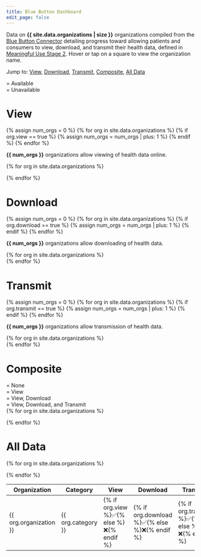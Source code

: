 ```yaml
---
title: Blue Button Dashboard
edit_page: false
---
```


Data on **{{ site.data.organizations | size }}** organizations compiled from the [Blue Button Connector](http://bluebuttonconnector.healthit.gov) detailing progress toward allowing patients and consumers to view, download, and transmit their health data, defined in [Meaningful Use Stage 2](http://www.healthit.gov/buzz-blog/meaningful-use/view-download-transmit-facts/). Hover or tap on a square to view the organization name.

Jump to: [View](#view), [Download](#download), [Transmit](#transmit), [Composite](#composite), [All Data](#all-data)

<div class="legend">
  <div class="status green"></div> = Available
  <br>
  <div class="status red"></div> = Unavailable
</div>

<a name="view"></a>
# View

{% assign num_orgs = 0 %}
{% for org in site.data.organizations %}
  {% if org.view == true %}
    {% assign num_orgs = num_orgs | plus: 1 %}
  {% endif %}
{% endfor %}

**{{ num_orgs }}** organizations allow viewing of health data online.

<div class="status-boxes">
  {% for org in site.data.organizations %}
  <div class="status {% if org.view %}green{% else %}red{% endif %}" data-tooltip="{{ org.organization }}" onclick=""></div>
  
  {% endfor %}
</div>

<a name="download"></a>
# Download

{% assign num_orgs = 0 %}
{% for org in site.data.organizations %}
  {% if org.download == true %}
    {% assign num_orgs = num_orgs | plus: 1 %}
  {% endif %}
{% endfor %}

**{{ num_orgs }}** organizations allow downloading of health data.

<div class="status-boxes">
  {% for org in site.data.organizations %}
  <div class="status {% if org.download %}green{% else %}red{% endif %}" data-tooltip="{{ org.organization }}" onclick=""></div>
  {% endfor %}
</div>

<a name="transmit"></a>
# Transmit

{% assign num_orgs = 0 %}
{% for org in site.data.organizations %}
  {% if org.transmit == true %}
    {% assign num_orgs = num_orgs | plus: 1 %}
  {% endif %}
{% endfor %}

**{{ num_orgs }}** organizations allow transmission of health data.

<div class="status-boxes">
  {% for org in site.data.organizations %}
  <div class="status {% if org.transmit %}green{% else %}red{% endif %}" data-tooltip="{{ org.organization }}" onclick=""></div>
  {% endfor %}
</div>

<a name="composite"></a>
# Composite

<div class="legend">
  <div class="status gray"></div> = None
  <br>
  <div class="status light"></div> = View
  <br>
  <div class="status medium"></div> = View, Download
  <br>
  <div class="status dark"></div> = View, Download, and Transmit
</div>

<div class="status-boxes">
  {% for org in site.data.organizations %}
  
  <div class="status {% if org.transmit %}dark{% elsif org.download %}medium{% elsif org.view %}light{% else %}gray{% endif %}" data-tooltip="{{ org.organization }}" onclick=""></div>
  
  {% endfor %}
</div>

<a name="all-data"></a>
# All Data

<table>

  <thead>
    <tr>
      <th>Organization</th>
      <th>Category</th>
      <!-- <th>Description</th> -->
      <!-- <th>Phone</th> -->
      <!-- <th>States</th> -->
      <!-- <th>URL</th> -->
      <th>View</th>
      <th>Download</th>
      <th>Transmit</th>
    </tr>
  </thead>
  
  {% for org in site.data.organizations %}
  <tr>
    <td>{{ org.organization }}</td>
    <td>{{ org.category }}</td>
    <!-- <td>{{ org.description }}</td> -->
    <!-- <td>{{ org.phone }}</td> -->
    <!-- <td>{{ org.states }}</td> -->
    <!-- <td>{{ org.url }}</td> -->
    <td>{% if org.view %}✅{% else %}❌{% endif %}</td>
    <td>{% if org.download %}✅{% else %}❌{% endif %}</td>
    <td>{% if org.transmit %}✅{% else %}❌{% endif %}</td>
  </tr>
  {% endfor %}
  
</table>

